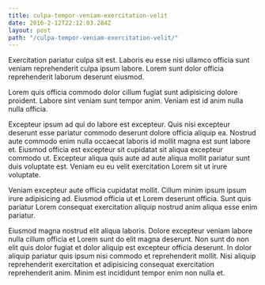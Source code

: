 ```yaml
---
title: culpa-tempor-veniam-exercitation-velit
date: 2016-2-12T22:12:03.284Z
layout: post
path: "/culpa-tempor-veniam-exercitation-velit/"
---
```


Exercitation pariatur culpa sit est. Laboris eu esse nisi ullamco officia sunt veniam reprehenderit culpa ipsum labore. Lorem sunt dolor officia reprehenderit laborum deserunt eiusmod.

Lorem quis officia commodo dolor cillum fugiat sunt adipisicing dolore proident. Labore sint veniam sunt tempor anim. Veniam est id anim nulla nulla officia.

Excepteur ipsum ad qui do labore est excepteur. Quis nisi excepteur deserunt esse pariatur commodo deserunt dolore officia aliquip ea. Nostrud aute commodo enim nulla occaecat laboris id mollit magna est sunt labore et. Eiusmod officia est excepteur sit cupidatat sit aliqua excepteur commodo ut. Excepteur aliqua quis aute ad aute aliqua mollit pariatur sunt duis voluptate est. Veniam eu eu velit exercitation Lorem sit ut irure voluptate.

Veniam excepteur aute officia cupidatat mollit. Cillum minim ipsum ipsum irure adipisicing ad. Eiusmod officia ut et Lorem deserunt officia. Sunt quis pariatur Lorem consequat exercitation aliquip nostrud anim aliqua esse enim pariatur.

Eiusmod magna nostrud elit aliqua laboris. Dolore excepteur veniam labore nulla cillum officia et Lorem sunt do elit magna deserunt. Non sunt do non elit quis dolor fugiat et dolor aliquip est excepteur officia deserunt. In dolor aliquip pariatur quis ipsum nisi commodo et reprehenderit mollit. Nisi aliquip reprehenderit exercitation et adipisicing consequat exercitation reprehenderit anim. Minim est incididunt tempor enim non nulla et.